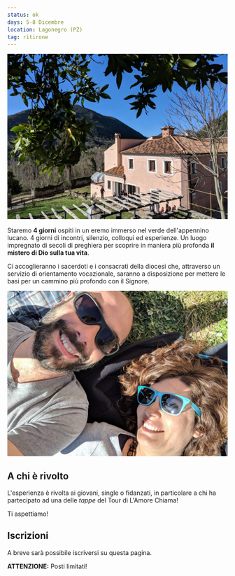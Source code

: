 ```yaml
---
status: ok
days: 5-8 Dicembre
location: Lagonegro (PZ)
tag: ritirone 
---
```


!['Santa Maria degli Angeli Lagonegro'](/images/lagonegro/lagonegro-convento-min.jpg)

Staremo **4 giorni** ospiti in un eremo immerso nel verde dell'appennino lucano. 4 giorni di incontri, silenzio, colloqui ed esperienze. Un luogo impregnato di secoli di preghiera per scoprire in maniera più profonda **il mistero di Dio sulla tua vita**. 

Ci accoglieranno i sacerdoti e i consacrati della diocesi che, attraverso un servizio di orientamento vocazionale, saranno a disposizione per mettere le basi per un cammino più profondo con il Signore.

!['Francesco e Alessandra'](/images/lagonegro/lagonegro-ale-e-fra-min.jpg)

## A chi è rivolto

L'esperienza è rivolta ai giovani, single o fidanzati, in particolare a chi ha partecipato ad una delle _tappe_ del Tour di L'Amore Chiama!

Ti aspettiamo!

## Iscrizioni

A breve sarà possibile iscriversi su questa pagina.

**ATTENZIONE:** Posti limitati!